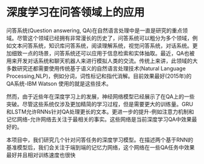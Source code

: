# 深度学习在问答领域上的应用

问答系统(Question answering, QA)在自然语言处理中是一直是研究的重点领域。尽管这个领域已经拥有非常漫长的历史了，问答系统可以粗分为多个领域，例如文本问答系统，知识库问答系统，阅读理解系统，视觉问答系统，对话系统。更加细致一点的场景，问答系统还可以应用于信息检索和实体抽取。最近，QA也被用来开发对话系统和聊天机器人来进行模拟人类的交流。传统上来讲，此领域的大多数研究还都需要使用传统基于语义的自然语言处理技术(Natural Language Processing,NLP)，例如分词，词性标记和指代消解。目前效果最好(2015年)的QA系统-IBM Watson 使用的就是这些技术。

然而，由于近些年在深度学习上的发展，神经网络模型已经展示了在QA上的一些突破。尽管这些系统仅涉及更加精简的学习过程，但是需要更大的训练量。GRU和LSTM允许RNNs针对QA处理更长的文本。更进一步的提升-例如注意力机制和记忆网络-允许网络去关注于最相关的事实。这些网络是当前深度学习QA中效果最好的。

本项目中，我们研究几个针对问答任务的深度学习模型。在描述两个基于RNN的基准模型后，我们会关注于端到端的记忆力网络，这个网络在一些QA任务中效果最好并且相对训练速度也很快

